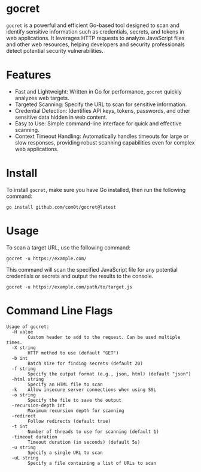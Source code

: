 # gocret
`gocret` is a powerful and efficient Go-based tool designed to scan and identify sensitive information such as credentials, secrets, and tokens in web applications. It leverages HTTP requests to analyze JavaScript files and other web resources, helping developers and security professionals detect potential security vulnerabilities.

# Features
+ Fast and Lightweight: Written in Go for performance, `gocret` quickly analyzes web targets.
+ Targeted Scanning: Specify the URL to scan for sensitive information.
+ Credential Detection: Identifies API keys, tokens, passwords, and other sensitive data hidden in web content.
+ Easy to Use: Simple command-line interface for quick and effective scanning.
+ Context Timeout Handling: Automatically handles timeouts for large or slow responses, providing robust scanning capabilities even for complex web applications.

# Install
To install `gocret`, make sure you have Go installed, then run the following command:
```
go install github.com/com0t/gocret@latest
```

# Usage
To scan a target URL, use the following command:
```
gocret -u https://example.com/
```
This command will scan the specified JavaScript file for any potential credentials or secrets and output the results to the console.

```
gocret -u https://example.com/path/to/target.js
```

# Command Line Flags
```
Usage of gocret:
  -H value
        Custom header to add to the request. Can be used multiple times.
  -X string
        HTTP method to use (default "GET")
  -b int
        Batch size for finding secrets (default 20)
  -f string
        Specify the output format (e.g., json, html) (default "json")
  -html string
        Specify an HTML file to scan
  -k    Allow insecure server connections when using SSL
  -o string
        Specify the file to save the output
  -recursion-depth int
        Maximum recursion depth for scanning
  -redirect
        Follow redirects (default true)
  -t int
        Number of threads to use for scanning (default 1)
  -timeout duration
        Timeout duration (in seconds) (default 5s)
  -u string
        Specify a single URL to scan
  -uL string
        Specify a file containing a list of URLs to scan
```
